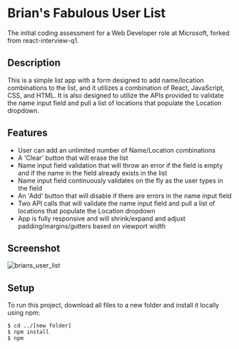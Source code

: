 # Brian's Fabulous User List

The initial coding assessment for a Web Developer role at Microsoft, forked from react-interview-q1.

## Description

This is a simple list app with a form designed to add name/location combinations to the list, and it utilizes a combination of React, JavaScript, CSS, and HTML. It is also designed to utilize the APIs provided to validate the name input field and pull a list of locations that populate the Location dropdown.

## Features

- User can add an unlimited number of Name/Location combinations
- A 'Clear' button that will erase the list
- Name input field validation that will throw an error if the field is empty and if the name in the field already exists in the list
- Name input field continuously validates on the fly as the user types in the field
- An 'Add' button that will disable if there are errors in the name input field
- Two API calls that will validate the name input field and pull a list of locations that populate the Location dropdown
- App is fully responsive and will shrink/expand and adjust padding/margins/gutters based on viewport width

## Screenshot

![brians_user_list](https://github.com/briancoppola/react-interview-q1/assets/58447266/51a83baa-71da-4022-b3b4-5e7cb2016220)

## Setup

To run this project, download all files to a new folder and install it locally using npm:

```
$ cd ../[new folder]
$ npm install
$ npm
```
